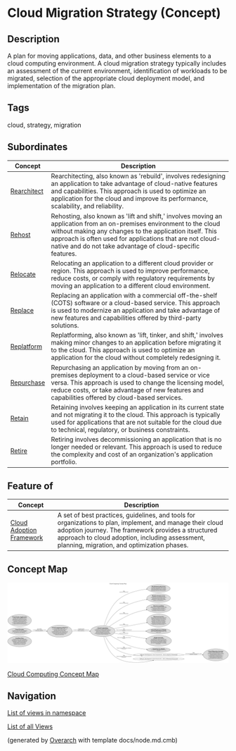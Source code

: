 
# Cloud Migration Strategy (Concept)
## Description
A plan for moving applications, data, and other business elements
          to a cloud computing environment. A cloud migration strategy typically includes an assessment
          of the current environment, identification of workloads to be migrated, selection of the appropriate
          cloud deployment model, and implementation of the migration plan.


## Tags
cloud, strategy, migration
## Subordinates
| Concept | Description |
|---|---|
| [Rearchitect](../../software-development/cloud/migration/rearchitect.md)| Rearchitecting, also known as 'rebuild', involves redesigning an application to take advantage of cloud-native features and capabilities. This approach is used to optimize an application for the cloud and improve its performance, scalability, and reliability. |
| [Rehost](../../software-development/cloud/migration/rehost.md)| Rehosting, also known as 'lift and shift,' involves moving an application from an on-premises environment to the cloud without making any changes to the application itself. This approach is often used for applications that are not cloud-native and do not take advantage of cloud-specific features. |
| [Relocate](../../software-development/cloud/migration/relocate.md)| Relocating an application to a different cloud provider or region. This approach is used to improve performance, reduce costs, or comply with regulatory requirements by moving an application to a different cloud environment. |
| [Replace](../../software-development/cloud/migration/replace.md)| Replacing an application with a commercial off-the-shelf (COTS) software or a cloud-based service. This approach is used to modernize an application and take advantage of new features and capabilities offered by third-party solutions. |
| [Replatform](../../software-development/cloud/migration/replatform.md)| Replatforming, also known as 'lift, tinker, and shift,' involves making minor changes to an application before migrating it to the cloud. This approach is used to optimize an application for the cloud without completely redesigning it. |
| [Repurchase](../../software-development/cloud/migration/repurchase.md)| Repurchasing an application by moving from an on-premises deployment to a cloud-based service or vice versa. This approach is used to change the licensing model, reduce costs, or take advantage of new features and capabilities offered by cloud-based services. |
| [Retain](../../software-development/cloud/migration/retain.md)| Retaining involves keeping an application in its current state and not migrating it to the cloud. This approach is typically used for applications that are not suitable for the cloud due to technical, regulatory, or business constraints. |
| [Retire](../../software-development/cloud/migration/retire.md)| Retiring involves decommissioning an application that is no longer needed or relevant. This approach is used to reduce the complexity and cost of an organization's application portfolio. |
## Feature of
| Concept | Description |
|---|---|
| [Cloud Adoption Framework](../../software-development/cloud/framework/cloud-adoption-framework.md)| A set of best practices, guidelines, and tools for organizations to plan, implement, and manage their cloud adoption journey. The framework provides a structured approach to cloud adoption, including assessment, planning, migration, and optimization phases. |

## Concept Map
![Cloud Computing Concept Map](../../software-development/cloud/concept-view.png)

[Cloud Computing Concept Map](../../software-development/cloud/concept-view.md)


## Navigation
[List of views in namespace](./views-in-namespace.md)

[List of all Views](../../views.md)


(generated by [Overarch](https://github.com/soulspace-org/overarch) with template docs/node.md.cmb)
